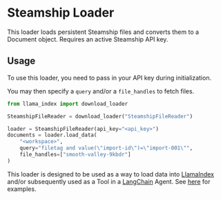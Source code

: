 # Steamship Loader

This loader loads persistent Steamship files and converts them to a Document object. Requires an active Steamship API key.

## Usage

To use this loader, you need to pass in your API key during initialization.

You may then specify a `query` and/or a `file_handles` to fetch files.

```python
from llama_index import download_loader

SteamshipFileReader = download_loader("SteamshipFileReader")

loader = SteamshipFileReader(api_key="<api_key>")
documents = loader.load_data(
    "<workspace>", 
    query="filetag and value(\"import-id\")=\"import-001\"", 
    file_handles=["smooth-valley-9kbdr"]
)
```

This loader is designed to be used as a way to load data into [LlamaIndex](https://github.com/jerryjliu/llama_index/tree/main/llama_index) and/or subsequently used as a Tool in a [LangChain](https://github.com/hwchase17/langchain) Agent. See [here](https://github.com/emptycrown/llama-hub/tree/main) for examples.
